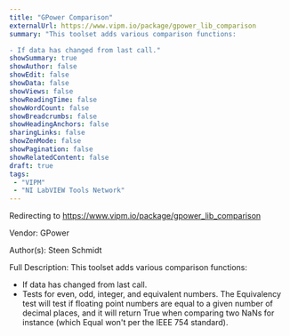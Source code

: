 ```yaml
---
title: "GPower Comparison"
externalUrl: https://www.vipm.io/package/gpower_lib_comparison
summary: "This toolset adds various comparison functions:

- If data has changed from last call."
showSummary: true
showAuthor: false
showEdit: false
showData: false
showViews: false
showReadingTime: false
showWordCount: false
showBreadcrumbs: false
showHeadingAnchors: false
sharingLinks: false
showZenMode: false
showPagination: false
showRelatedContent: false
draft: true
tags:
 - "VIPM"
 - "NI LabVIEW Tools Network"
---
```


Redirecting to https://www.vipm.io/package/gpower_lib_comparison

Vendor: GPower

Author(s): Steen Schmidt
 
Full Description:
This toolset adds various comparison functions:

- If data has changed from last call.
- Tests for even, odd, integer, and equivalent numbers. The Equivalency test will test if floating point numbers are equal to a given number of decimal places, and it will return True when comparing two NaNs for instance (which Equal won't per the IEEE 754 standard).